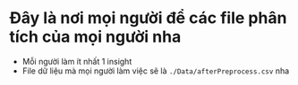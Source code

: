 # Đây là nơi mọi người để các file phân tích của mọi người nha

- Mỗi người làm ít nhất 1 insight
- File dữ liệu mà mọi người làm việc sẽ là `./Data/afterPreprocess.csv` nha
